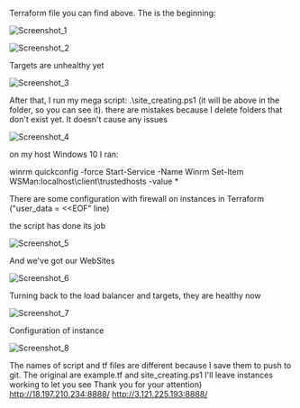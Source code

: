 Terraform file you can find above. The is the beginning:

![Screenshot_1](https://user-images.githubusercontent.com/75696130/113060587-86b63f00-91b9-11eb-9b9b-7914ee3fe2a9.png)

![Screenshot_2](https://user-images.githubusercontent.com/75696130/113060638-9897e200-91b9-11eb-95bf-94ca47987dcc.png)

Targets are unhealthy yet

![Screenshot_3](https://user-images.githubusercontent.com/75696130/113060838-e1e83180-91b9-11eb-839f-10fbde9a1c90.png)

After that, I run my mega script: .\site_creating.ps1 (it will be above in the folder, so you can see it). there are mistakes because I delete folders that don't exist yet. It doesn't cause any issues

![Screenshot_4](https://user-images.githubusercontent.com/75696130/113061280-76529400-91ba-11eb-8f51-d29d01555446.png)

on my host Windows 10 I ran:

winrm quickconfig -force
Start-Service -Name Winrm
Set-Item WSMan:localhost\client\trustedhosts -value *

There are some configuration with firewall on instances in Terraform ("user_data = <<EOF" line)

the script has done its job

![Screenshot_5](https://user-images.githubusercontent.com/75696130/113061774-422ba300-91bb-11eb-9782-30b7b37eefd6.png)

And we've got our WebSites

![Screenshot_6](https://user-images.githubusercontent.com/75696130/113061876-6d15f700-91bb-11eb-8f25-0e363ffae142.png)

Turning back to the load balancer and targets, they are healthy now

![Screenshot_7](https://user-images.githubusercontent.com/75696130/113061945-92a30080-91bb-11eb-88b7-db6f5bc6f142.png)

Configuration of instance

![Screenshot_8](https://user-images.githubusercontent.com/75696130/113062054-cbdb7080-91bb-11eb-8feb-40c5f8a25741.png)

The names of script and tf files are different because I save them to push to git. The original are example.tf and site_creating.ps1
I'll leave instances working to let you see
Thank you for your attention)
http://18.197.210.234:8888/
http://3.121.225.193:8888/
